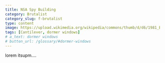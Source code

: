 ```yaml
---
title: NSA Spy Building
category: Brutalist
category_slug: f-brutalist
type: content
image: https://upload.wikimedia.org/wikipedia/commons/thumb/d/d6/1981_BostonCityHall_byLebovich8_HABS_MA1176.jpg/1024px-1981_BostonCityHall_byLebovich8_HABS_MA1176.jpg
tags: [Cantilever, dormer windows]
# a_text: dormer windows
# button_url: /glossary/#dormer-windows
---
```


lorem itsupm....
